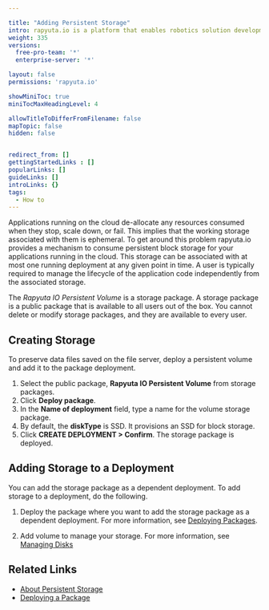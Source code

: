 ```yaml
---

title: "Adding Persistent Storage"
intro: rapyuta.io is a platform that enables robotics solution development by providing the necessary software infrastructure and facilitating the interaction between multiple stakeholders who contribute to the solution development.
weight: 335
versions:
  free-pro-team: '*'
  enterprise-server: '*'

layout: false
permissions: 'rapyuta.io'

showMiniToc: true
miniTocMaxHeadingLevel: 4

allowTitleToDifferFromFilename: false
mapTopic: false
hidden: false


redirect_from: []
gettingStartedLinks : []
popularLinks: []
guideLinks: []
introLinks: {}
tags:
  - How to
---
```


Applications running on the cloud de-allocate any resources consumed when they stop, scale down, or fail. This implies that the working storage associated with them is ephemeral. To get around this problem rapyuta.io provides a mechanism to consume persistent block storage for your applications running in the cloud. This storage can be associated with at most one running deployment at any given point in time. A user is typically required to manage the lifecycle of the application code independently from the associated storage.



The *Rapyuta IO Persistent Volume* is a storage package. A storage package is a public package that is available to all users out of the box. You cannot delete or modify storage packages, and they are available to every user.


## Creating Storage
To preserve data files saved on the file server, deploy a persistent volume and add it to the package deployment.

1. Select the public package, **Rapyuta IO Persistent Volume** from storage packages.
2. Click **Deploy package**.
3. In the **Name of deployment** field, type a name for the volume storage package.
4. By default, the **diskType** is SSD. It provisions an SSD for block storage.
5. Click **CREATE DEPLOYMENT > Confirm**. The storage package is deployed.

## Adding Storage to a Deployment
You can add the storage package as a dependent deployment. To add storage to a deployment, do the following.

1. Deploy the package where you want to add the storage package as a dependent deployment. For more information, see [Deploying Packages](/3_how-tos/33_software-development/334_deploy-packages).

2. Add volume to manage your storage. For more information, see [Managing Disks](/3_how-tos/33_software-development/336_creating-cloud-volume)

<!--
![add-volume](/images/core-concepts/deployments/adding-volume.png?classes=border,shadow&width=40pc)

3. Select the package deployment from the **Deployment** drop-down menu.
4. Select the package component where you want to attach the volume package from the **Applicable Component** drop-down menu.
5. Add the path where you want to add the volume package in the **Mount Path** field.
6. To create a deployment, click **Create Deployment>Confirm**. The storage deployment is added to the deployment.

-->
## Related Links
* [About Persistent Storage](/1_understanding-rio/12_core-concepts/#storage)
* [Deploying a Package](/3_how-tos/33_software-development/334_deploy-packages)